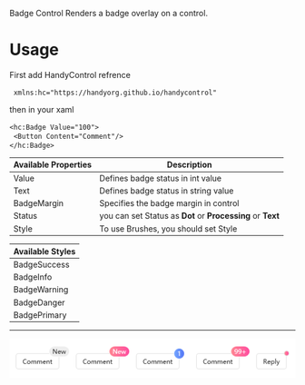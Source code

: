 Badge Control Renders a badge overlay on a control.


# Usage
First add HandyControl refrence
```
 xmlns:hc="https://handyorg.github.io/handycontrol"
```
then in your xaml
```
<hc:Badge Value="100">
 <Button Content="Comment"/>
</hc:Badge>
```
| **Available Properti**es | **Description**                                             |
| ------------------------ | ----------------------------------------------------------- |
| Value                    | Defines badge status in int value                           |
| Text                     | Defines badge status in string value                        |
| BadgeMargin              | Specifies the badge margin in control                       |
| Status                   | you can set Status as **Dot** or **Processing** or **Text** |
| Style                    | To use Brushes, you should set Style                        |

| Available Styles |
| ------------------ |
| BadgeSuccess       |
| BadgeInfo          |
| BadgeWarning       |
| BadgeDanger        |
| BadgePrimary       |



***

![](https://github.com/HandyOrg/HandyOrgResource/blob/master/HandyControl/Resources/Badge.png)